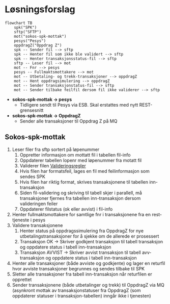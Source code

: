 # Løsningsforslag

````mermaid
flowchart TB
    spk("SPK")
    sftp("SFTP")
    mot("sokos-spk-mottak")
    pesys("Pesys")
    oppdragZ("Oppdrag Z")
    spk -- Sender fil --> sftp
    spk -- Henter fil som ikke ble validert --> sftp
    spk -- Henter transaksjonsstatus-fil --> sftp
    sftp -- Leser fil --> mot
    mot -- Fnr --> pesys
    pesys -- Fullmaktsmottakere --> mot
    mot -- Utbetaling- og trekk-transaksjoner --> oppdragZ
    mot -- Hent oppdragsimulering --> oppdragZ
    mot -- Sender transaksjonstatus-fil --> sftp
    mot -- Sender tilbake feilfil dersom fil ikke validerer --> sftp
````

* **sokos-spk-mottak &rarr; pesys**
    * Tidligere sendt til Pesys via ESB. Skal erstattes med nytt REST-grensesnitt
* **sokos-spk-mottak &rarr; OppdragZ**
    * Sender alle transaksjoner til Oppdrag Z på MQ

## Sokos-spk-mottak

1. Leser filer fra sftp sortert på løpenummer
    1. Oppretter informasjon om mottatt fil i tabellen fil-info
    2. Oppdaterer tabellen lopenr med løpenummer fra motatt fil
    3. Validerer filen [Valideringsregler](Filformatvalidering.md)
    1. Hvis filen har formatsfeil, lages en fil med feilinformasjon som sendes SPK
    2. Hvis filen har riktig format, skrives transaksjonene til tabellen inn-transaksjon
    3. Siden fil-validering og skriving til tabell skjer i parallell, må transaksjoner fjernes fra tabellen inn-transaksjon dersom valideringen feiler
    4. Oppdaterer filstatus (ok eller avvist) i fil-info
3. Henter fullmaktsmottakere for samtlige fnr i transaksjonene fra en rest-tjeneste i pesys
4. Validere transaksjonene
    1. Henter status på oppdragssimulering fra OppdragZ for nye utbetalingstransaksjoner for å sjekke om de allerede er prosessert
    2. Transaksjon OK -> Skriver godkjent transaksjon til tabell transaksjon og oppdatere status i tabell inn-transaksjon
    3. Transaksjon AVVIST -> Skriver avvist transaksjon til tabell avv-transaksjon og oppdatere status i tabell inn-transaksjon
5. Henter alle transaksjoner (både avviste og godkjente) og lager en returfil hvor avviste transaksjoner begrunnes og sendes tilbake til SPK
6. Sletter alle transaksjoner fra tabell inn-transaksjon når returfilen er opprettet
7. Sender transaksjonene (både utbetalinger og trekk) til OppdragZ via MQ (asynkront mottak av transaksjonstatuser fra OppdragZ (som oppdaterer statuser i transaksjon-tabellen) inngår ikke i tjenesten)

